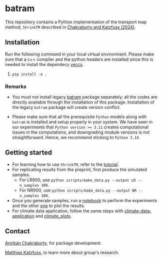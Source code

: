 # batram

This repository contains a Python implementation of the transport map method, `ShrinkTM` described in
[Chakraborty and Katzfuss (2024)](https://arxiv.org/pdf/2409.19208).

## Installation

Run the following command in your local virtual environment. Please make sure
that a c++ compiler and the python headers are installed since this is needed to
install the dependecy [veccs](https://github.com/katzfuss-group/veccs).

1. `pip install -e .`

### Remarks

- You must not install legacy [batram](https://github.com/katzfuss-group/batram/tree/main) package separately; all the codes are directly available through the installation of this package. Installation of the legacy `batram` package will create version conflict.

- Please make sure that  all the prerequisite `Python` models along with `batram` is installed and setup properly in your system. We have seen in our experiments that `Python version >= 3.11` creates computational issues in the computations, and downgrading module versions is not straightforward. Hence, we recommend sticking to `Python 3.10`.

## Getting started

- For learning how to use `ShrinkTM`, refer to  the [tutorial](notebooks/getting-started.ipynb).
- For replicating results from the preprint, first produce the simulated samples.
  - For LR900, use `python scripts/make_data.py --output LR --n_samples 300`.
  - For NR900, use `python scripts/make_data.py --output NR --n_samples 300`.
- Once you generate samples, run a [notebook](notebooks/fit-esitmable-shrinkage-tm.ipynb) to perform the experiments and the other [one](notebooks/sim_plots.ipynb) to plot the results.
- For climate data application, follow the same steps with [climate-data-application](notebooks/climate-data-application.ipynb) and [climate_plots](notebooks/climate_plots.ipynb).

## Contact

[Anirban Chakraborty](https://sites.google.com/view/anirban-chakraborty/home), for package development.

[Matthias Katzfuss](https://sites.google.com/view/katzfuss/home), to learn more about group's research.
